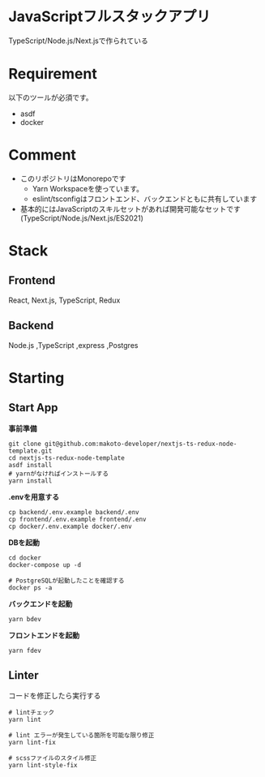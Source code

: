 # JavaScriptフルスタックアプリ

TypeScript/Node.js/Next.jsで作られている

# Requirement

以下のツールが必須です。
- asdf
- docker

# Comment
- このリポジトリはMonorepoです
  - Yarn Workspaceを使っています。
  - eslint/tsconfigはフロントエンド、バックエンドともに共有しています
- 基本的にはJavaScriptのスキルセットがあれば開発可能なセットです(TypeScript/Node.js/Next.js/ES2021)

# Stack

## Frontend
React, Next.js, TypeScript, Redux

## Backend
Node.js ,TypeScript ,express ,Postgres

# Starting

## Start App

**事前準備**

```shell
git clone git@github.com:makoto-developer/nextjs-ts-redux-node-template.git
cd nextjs-ts-redux-node-template
asdf install
# yarnがなければインストールする
yarn install
```

**.envを用意する**

```shell
cp backend/.env.example backend/.env
cp frontend/.env.example frontend/.env
cp docker/.env.example docker/.env
```

**DBを起動**

```shell
cd docker
docker-compose up -d

# PostgreSQLが起動したことを確認する
docker ps -a
```

**バックエンドを起動**

```shell
yarn bdev
```

**フロントエンドを起動**

```shell
yarn fdev
```

## Linter

コードを修正したら実行する

```shell
# lintチェック
yarn lint

# lint エラーが発生している箇所を可能な限り修正
yarn lint-fix

# scssファイルのスタイル修正
yarn lint-style-fix
```
